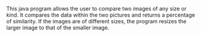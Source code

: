 This java program allows the user to compare two images of any size or kind.
It compares the data within the two pictures and returns a percentage of similarity.
If the images are of different sizes, the program resizes the larger image to that of the smaller image.
